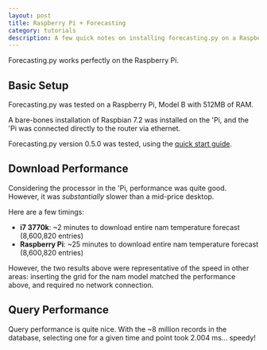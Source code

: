 ```yaml
---
layout: post
title: Raspberry Pi + Forecasting
category: tutorials
description: A few quick notes on installing forecasting.py on a Raspberry Pi
---
```


Forecasting.py works perfectly on the Raspberry Pi. 

<h2 id="basic-setup">Basic Setup</h2>

Forecasting.py was tested on a Raspberry Pi, Model B with 512MB of RAM. 

A bare-bones installation of Raspbian 7.2 was installed on the 'Pi, and the 'Pi was connected directly to the router via ethernet.

Forecasting.py version 0.5.0 was tested, using the [quick start guide](/documentation/quick-start/).

<h2 id="download-performance">Download Performance</h2>

Considering the processor in the 'Pi, performance was quite good. However, it was _substantially_ slower than a mid-price desktop.

Here are a few timings:

-  **i7 3770k**: ~2 minutes to download entire nam temperature forecast (8,600,820 entries)
-  **Raspberry Pi**: ~25 minutes to download entire nam temperature forecast (8,600,820 entries)

However, the two results above were representative of the speed in other areas: inserting the grid for the nam model matched the performance above, and required no network connection.

<h2 id="query-performance">Query Performance</h2>

Query performance is quite nice. With the ~8 million records in the database, selecting one for a given time and point took 2.004 ms... speedy!

